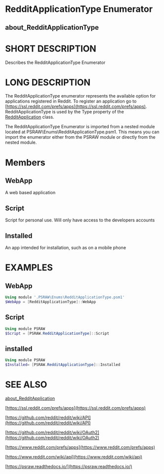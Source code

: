 ﻿# RedditApplicationType Enumerator
## about_RedditApplicationType


# SHORT DESCRIPTION
Describes the RedditApplicationType Enumerator

# LONG DESCRIPTION
The RedditApplicationType enumerator represents the available option for applications registered in Reddit. To register an application go to [https://ssl.reddit.com/prefs/apps](https://ssl.reddit.com/prefs/apps). RedditApplicationType is used by the Type property of the [RedditApplication](https://psraw.readthedocs.io/en/latest/Module/about_RedditApplication) class. 

The RedditApplicationType Enumerator is imported from a nested module located at PSRAW\Enums\RedditApplicationType.psm1. This means you can import the enumerator either from the PSRAW module or directly from the nested module.

# Members

## WebApp
A web based application

## Script
Script for personal use. Will only have access to the developers accounts

## Installed
An app intended for installation, such as on a mobile phone

# EXAMPLES

## WebApp
```powershell
Using module '.PSRAW\Enums\RedditApplicationType.psm1'
$WebApp = [RedditApplicationType]::WebApp
```

## Script
```powershell
Using module PSRAW
$Script = [PSRAW.RedditApplicationType]::Script
```

## installed
```powershell
Using module PSRAW
$Installed= [PSRAW.RedditApplicationType]::Installed
```

# SEE ALSO
[about_RedditApplication](https://psraw.readthedocs.io/en/latest/Module/about_RedditApplication)

[https://ssl.reddit.com/prefs/apps](https://ssl.reddit.com/prefs/apps)

[https://github.com/reddit/reddit/wiki/API](https://github.com/reddit/reddit/wiki/API)

[https://github.com/reddit/reddit/wiki/OAuth2](https://github.com/reddit/reddit/wiki/OAuth2)

[https://www.reddit.com/prefs/apps](https://www.reddit.com/prefs/apps)

[https://www.reddit.com/wiki/api](https://www.reddit.com/wiki/api)

[https://psraw.readthedocs.io/](https://psraw.readthedocs.io/)